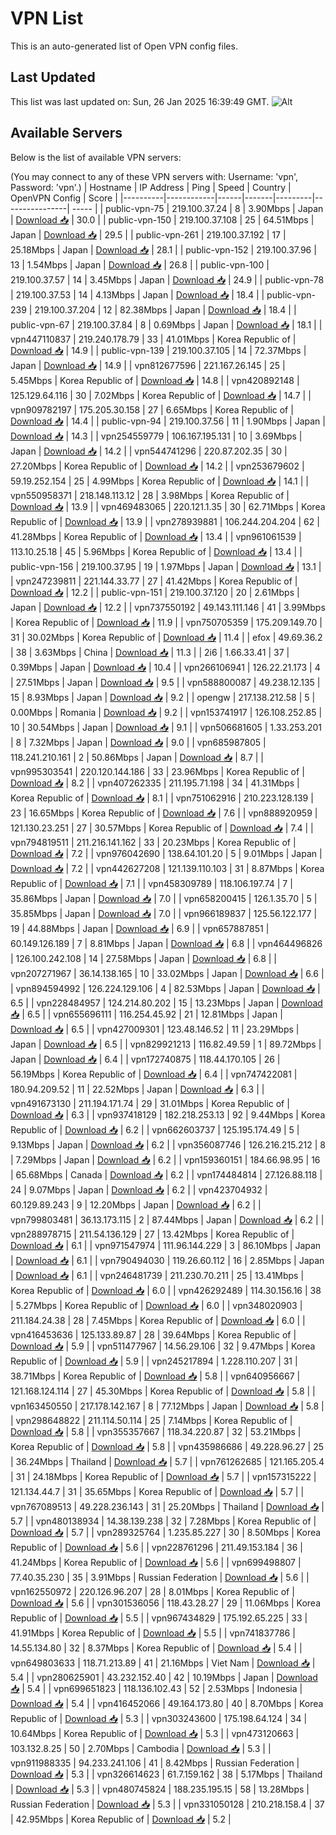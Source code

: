# VPN List

This is an auto-generated list of Open VPN config files.

## Last Updated

This list was last updated on: Sun, 26 Jan 2025 16:39:49 GMT.
![Alt](https://repobeats.axiom.co/api/embed/186b98318ef1479477931607c1ad7d823f12451f.svg "Repobeats analytics image")

## Available Servers

Below is the list of available VPN servers:

(You may connect to any of these VPN servers with: Username: 'vpn', Password: 'vpn'.)
| Hostname | IP Address | Ping | Speed | Country | OpenVPN Config | Score |
|----------|------------|------|-------|---------|----------------| ----- |
| public-vpn-75 | 219.100.37.24 | 8 | 3.90Mbps | Japan | [Download 📥](./configs/server_0_JP.ovpn) | 30.0 |
| public-vpn-150 | 219.100.37.108 | 25 | 64.51Mbps | Japan | [Download 📥](./configs/server_1_JP.ovpn) | 29.5 |
| public-vpn-261 | 219.100.37.192 | 17 | 25.18Mbps | Japan | [Download 📥](./configs/server_2_JP.ovpn) | 28.1 |
| public-vpn-152 | 219.100.37.96 | 13 | 1.54Mbps | Japan | [Download 📥](./configs/server_3_JP.ovpn) | 26.8 |
| public-vpn-100 | 219.100.37.57 | 14 | 3.45Mbps | Japan | [Download 📥](./configs/server_4_JP.ovpn) | 24.9 |
| public-vpn-78 | 219.100.37.53 | 14 | 4.13Mbps | Japan | [Download 📥](./configs/server_5_JP.ovpn) | 18.4 |
| public-vpn-239 | 219.100.37.204 | 12 | 82.38Mbps | Japan | [Download 📥](./configs/server_6_JP.ovpn) | 18.4 |
| public-vpn-67 | 219.100.37.84 | 8 | 0.69Mbps | Japan | [Download 📥](./configs/server_7_JP.ovpn) | 18.1 |
| vpn447110837 | 219.240.178.79 | 33 | 41.01Mbps | Korea Republic of | [Download 📥](./configs/server_8_KR.ovpn) | 14.9 |
| public-vpn-139 | 219.100.37.105 | 14 | 72.37Mbps | Japan | [Download 📥](./configs/server_9_JP.ovpn) | 14.9 |
| vpn812677596 | 221.167.26.145 | 25 | 5.45Mbps | Korea Republic of | [Download 📥](./configs/server_10_KR.ovpn) | 14.8 |
| vpn420892148 | 125.129.64.116 | 30 | 7.02Mbps | Korea Republic of | [Download 📥](./configs/server_11_KR.ovpn) | 14.7 |
| vpn909782197 | 175.205.30.158 | 27 | 6.65Mbps | Korea Republic of | [Download 📥](./configs/server_12_KR.ovpn) | 14.4 |
| public-vpn-94 | 219.100.37.56 | 11 | 1.90Mbps | Japan | [Download 📥](./configs/server_13_JP.ovpn) | 14.3 |
| vpn254559779 | 106.167.195.131 | 10 | 3.69Mbps | Japan | [Download 📥](./configs/server_14_JP.ovpn) | 14.2 |
| vpn544741296 | 220.87.202.35 | 30 | 27.20Mbps | Korea Republic of | [Download 📥](./configs/server_15_KR.ovpn) | 14.2 |
| vpn253679602 | 59.19.252.154 | 25 | 4.99Mbps | Korea Republic of | [Download 📥](./configs/server_16_KR.ovpn) | 14.1 |
| vpn550958371 | 218.148.113.12 | 28 | 3.98Mbps | Korea Republic of | [Download 📥](./configs/server_17_KR.ovpn) | 13.9 |
| vpn469483065 | 220.121.1.35 | 30 | 62.71Mbps | Korea Republic of | [Download 📥](./configs/server_18_KR.ovpn) | 13.9 |
| vpn278939881 | 106.244.204.204 | 62 | 41.28Mbps | Korea Republic of | [Download 📥](./configs/server_19_KR.ovpn) | 13.4 |
| vpn961061539 | 113.10.25.18 | 45 | 5.96Mbps | Korea Republic of | [Download 📥](./configs/server_20_KR.ovpn) | 13.4 |
| public-vpn-156 | 219.100.37.95 | 19 | 1.97Mbps | Japan | [Download 📥](./configs/server_21_JP.ovpn) | 13.1 |
| vpn247239811 | 221.144.33.77 | 27 | 41.42Mbps | Korea Republic of | [Download 📥](./configs/server_22_KR.ovpn) | 12.2 |
| public-vpn-151 | 219.100.37.120 | 20 | 2.61Mbps | Japan | [Download 📥](./configs/server_23_JP.ovpn) | 12.2 |
| vpn737550192 | 49.143.111.146 | 41 | 3.99Mbps | Korea Republic of | [Download 📥](./configs/server_24_KR.ovpn) | 11.9 |
| vpn750705359 | 175.209.149.70 | 31 | 30.02Mbps | Korea Republic of | [Download 📥](./configs/server_25_KR.ovpn) | 11.4 |
| efox | 49.69.36.2 | 38 | 3.63Mbps | China | [Download 📥](./configs/server_26_CN.ovpn) | 11.3 |
| 2i6 | 1.66.33.41 | 37 | 0.39Mbps | Japan | [Download 📥](./configs/server_27_JP.ovpn) | 10.4 |
| vpn266106941 | 126.22.21.173 | 4 | 27.51Mbps | Japan | [Download 📥](./configs/server_28_JP.ovpn) | 9.5 |
| vpn588800087 | 49.238.12.135 | 15 | 8.93Mbps | Japan | [Download 📥](./configs/server_29_JP.ovpn) | 9.2 |
| opengw | 217.138.212.58 | 5 | 0.00Mbps | Romania | [Download 📥](./configs/server_30_RO.ovpn) | 9.2 |
| vpn153741917 | 126.108.252.85 | 10 | 30.54Mbps | Japan | [Download 📥](./configs/server_31_JP.ovpn) | 9.1 |
| vpn506681605 | 1.33.253.201 | 8 | 7.32Mbps | Japan | [Download 📥](./configs/server_32_JP.ovpn) | 9.0 |
| vpn685987805 | 118.241.210.161 | 2 | 50.86Mbps | Japan | [Download 📥](./configs/server_33_JP.ovpn) | 8.7 |
| vpn995303541 | 220.120.144.186 | 33 | 23.96Mbps | Korea Republic of | [Download 📥](./configs/server_34_KR.ovpn) | 8.2 |
| vpn407262335 | 211.195.71.198 | 34 | 41.31Mbps | Korea Republic of | [Download 📥](./configs/server_35_KR.ovpn) | 8.1 |
| vpn751062916 | 210.223.128.139 | 23 | 16.65Mbps | Korea Republic of | [Download 📥](./configs/server_36_KR.ovpn) | 7.6 |
| vpn888920959 | 121.130.23.251 | 27 | 30.57Mbps | Korea Republic of | [Download 📥](./configs/server_37_KR.ovpn) | 7.4 |
| vpn794819511 | 211.216.141.162 | 33 | 20.23Mbps | Korea Republic of | [Download 📥](./configs/server_38_KR.ovpn) | 7.2 |
| vpn976042690 | 138.64.101.20 | 5 | 9.01Mbps | Japan | [Download 📥](./configs/server_39_JP.ovpn) | 7.2 |
| vpn442627208 | 121.139.110.103 | 31 | 8.87Mbps | Korea Republic of | [Download 📥](./configs/server_40_KR.ovpn) | 7.1 |
| vpn458309789 | 118.106.197.74 | 7 | 35.86Mbps | Japan | [Download 📥](./configs/server_41_JP.ovpn) | 7.0 |
| vpn658200415 | 126.1.35.70 | 5 | 35.85Mbps | Japan | [Download 📥](./configs/server_42_JP.ovpn) | 7.0 |
| vpn966189837 | 125.56.122.177 | 19 | 44.88Mbps | Japan | [Download 📥](./configs/server_43_JP.ovpn) | 6.9 |
| vpn657887851 | 60.149.126.189 | 7 | 8.81Mbps | Japan | [Download 📥](./configs/server_44_JP.ovpn) | 6.8 |
| vpn464496826 | 126.100.242.108 | 14 | 27.58Mbps | Japan | [Download 📥](./configs/server_45_JP.ovpn) | 6.8 |
| vpn207271967 | 36.14.138.165 | 10 | 33.02Mbps | Japan | [Download 📥](./configs/server_46_JP.ovpn) | 6.6 |
| vpn894594992 | 126.224.129.106 | 4 | 82.53Mbps | Japan | [Download 📥](./configs/server_47_JP.ovpn) | 6.5 |
| vpn228484957 | 124.214.80.202 | 15 | 13.23Mbps | Japan | [Download 📥](./configs/server_48_JP.ovpn) | 6.5 |
| vpn655696111 | 116.254.45.92 | 21 | 12.81Mbps | Japan | [Download 📥](./configs/server_49_JP.ovpn) | 6.5 |
| vpn427009301 | 123.48.146.52 | 11 | 23.29Mbps | Japan | [Download 📥](./configs/server_50_JP.ovpn) | 6.5 |
| vpn829921213 | 116.82.49.59 | 1 | 89.72Mbps | Japan | [Download 📥](./configs/server_51_JP.ovpn) | 6.4 |
| vpn172740875 | 118.44.170.105 | 26 | 56.19Mbps | Korea Republic of | [Download 📥](./configs/server_52_KR.ovpn) | 6.4 |
| vpn747422081 | 180.94.209.52 | 11 | 22.52Mbps | Japan | [Download 📥](./configs/server_53_JP.ovpn) | 6.3 |
| vpn491673130 | 211.194.171.74 | 29 | 31.01Mbps | Korea Republic of | [Download 📥](./configs/server_54_KR.ovpn) | 6.3 |
| vpn937418129 | 182.218.253.13 | 92 | 9.44Mbps | Korea Republic of | [Download 📥](./configs/server_55_KR.ovpn) | 6.2 |
| vpn662603737 | 125.195.174.49 | 5 | 9.13Mbps | Japan | [Download 📥](./configs/server_56_JP.ovpn) | 6.2 |
| vpn356087746 | 126.216.215.212 | 8 | 7.29Mbps | Japan | [Download 📥](./configs/server_57_JP.ovpn) | 6.2 |
| vpn159360151 | 184.66.98.95 | 16 | 65.68Mbps | Canada | [Download 📥](./configs/server_58_CA.ovpn) | 6.2 |
| vpn174484814 | 27.126.88.118 | 24 | 9.07Mbps | Japan | [Download 📥](./configs/server_59_JP.ovpn) | 6.2 |
| vpn423704932 | 60.129.89.243 | 9 | 12.20Mbps | Japan | [Download 📥](./configs/server_60_JP.ovpn) | 6.2 |
| vpn799803481 | 36.13.173.115 | 2 | 87.44Mbps | Japan | [Download 📥](./configs/server_61_JP.ovpn) | 6.2 |
| vpn288978715 | 211.54.136.129 | 27 | 13.42Mbps | Korea Republic of | [Download 📥](./configs/server_62_KR.ovpn) | 6.1 |
| vpn971547974 | 111.96.144.229 | 3 | 86.10Mbps | Japan | [Download 📥](./configs/server_63_JP.ovpn) | 6.1 |
| vpn790494030 | 119.26.60.112 | 16 | 2.85Mbps | Japan | [Download 📥](./configs/server_64_JP.ovpn) | 6.1 |
| vpn246481739 | 211.230.70.211 | 25 | 13.41Mbps | Korea Republic of | [Download 📥](./configs/server_65_KR.ovpn) | 6.0 |
| vpn426292489 | 114.30.156.16 | 38 | 5.27Mbps | Korea Republic of | [Download 📥](./configs/server_66_KR.ovpn) | 6.0 |
| vpn348020903 | 211.184.24.38 | 28 | 7.45Mbps | Korea Republic of | [Download 📥](./configs/server_67_KR.ovpn) | 6.0 |
| vpn416453636 | 125.133.89.87 | 28 | 39.64Mbps | Korea Republic of | [Download 📥](./configs/server_68_KR.ovpn) | 5.9 |
| vpn511477967 | 14.56.29.106 | 32 | 9.47Mbps | Korea Republic of | [Download 📥](./configs/server_69_KR.ovpn) | 5.9 |
| vpn245217894 | 1.228.110.207 | 31 | 38.71Mbps | Korea Republic of | [Download 📥](./configs/server_70_KR.ovpn) | 5.8 |
| vpn640956667 | 121.168.124.114 | 27 | 45.30Mbps | Korea Republic of | [Download 📥](./configs/server_71_KR.ovpn) | 5.8 |
| vpn163450550 | 217.178.142.167 | 8 | 77.12Mbps | Japan | [Download 📥](./configs/server_72_JP.ovpn) | 5.8 |
| vpn298648822 | 211.114.50.114 | 25 | 7.14Mbps | Korea Republic of | [Download 📥](./configs/server_73_KR.ovpn) | 5.8 |
| vpn355357667 | 118.34.220.87 | 32 | 53.21Mbps | Korea Republic of | [Download 📥](./configs/server_74_KR.ovpn) | 5.8 |
| vpn435986686 | 49.228.96.27 | 25 | 36.24Mbps | Thailand | [Download 📥](./configs/server_75_TH.ovpn) | 5.7 |
| vpn761262685 | 121.165.205.4 | 31 | 24.18Mbps | Korea Republic of | [Download 📥](./configs/server_76_KR.ovpn) | 5.7 |
| vpn157315222 | 121.134.44.7 | 31 | 35.65Mbps | Korea Republic of | [Download 📥](./configs/server_77_KR.ovpn) | 5.7 |
| vpn767089513 | 49.228.236.143 | 31 | 25.20Mbps | Thailand | [Download 📥](./configs/server_78_TH.ovpn) | 5.7 |
| vpn480138934 | 14.38.139.238 | 32 | 7.28Mbps | Korea Republic of | [Download 📥](./configs/server_79_KR.ovpn) | 5.7 |
| vpn289325764 | 1.235.85.227 | 30 | 8.50Mbps | Korea Republic of | [Download 📥](./configs/server_80_KR.ovpn) | 5.6 |
| vpn228761296 | 211.49.153.184 | 36 | 41.24Mbps | Korea Republic of | [Download 📥](./configs/server_81_KR.ovpn) | 5.6 |
| vpn699498807 | 77.40.35.230 | 35 | 3.91Mbps | Russian Federation | [Download 📥](./configs/server_82_RU.ovpn) | 5.6 |
| vpn162550972 | 220.126.96.207 | 28 | 8.01Mbps | Korea Republic of | [Download 📥](./configs/server_83_KR.ovpn) | 5.6 |
| vpn301536056 | 118.43.28.27 | 29 | 11.06Mbps | Korea Republic of | [Download 📥](./configs/server_84_KR.ovpn) | 5.5 |
| vpn967434829 | 175.192.65.225 | 33 | 41.91Mbps | Korea Republic of | [Download 📥](./configs/server_85_KR.ovpn) | 5.5 |
| vpn741837786 | 14.55.134.80 | 32 | 8.37Mbps | Korea Republic of | [Download 📥](./configs/server_86_KR.ovpn) | 5.4 |
| vpn649803633 | 118.71.213.89 | 41 | 21.16Mbps | Viet Nam | [Download 📥](./configs/server_87_VN.ovpn) | 5.4 |
| vpn280625901 | 43.232.152.40 | 42 | 10.19Mbps | Japan | [Download 📥](./configs/server_88_JP.ovpn) | 5.4 |
| vpn699651823 | 118.136.102.43 | 52 | 2.53Mbps | Indonesia | [Download 📥](./configs/server_89_ID.ovpn) | 5.4 |
| vpn416452066 | 49.164.173.80 | 40 | 8.70Mbps | Korea Republic of | [Download 📥](./configs/server_90_KR.ovpn) | 5.3 |
| vpn303243600 | 175.198.64.124 | 34 | 10.64Mbps | Korea Republic of | [Download 📥](./configs/server_91_KR.ovpn) | 5.3 |
| vpn473120663 | 103.132.8.25 | 50 | 2.70Mbps | Cambodia | [Download 📥](./configs/server_92_KH.ovpn) | 5.3 |
| vpn911988335 | 94.233.241.106 | 41 | 8.42Mbps | Russian Federation | [Download 📥](./configs/server_93_RU.ovpn) | 5.3 |
| vpn326614623 | 61.7.159.162 | 38 | 5.17Mbps | Thailand | [Download 📥](./configs/server_94_TH.ovpn) | 5.3 |
| vpn480745824 | 188.235.195.15 | 58 | 13.28Mbps | Russian Federation | [Download 📥](./configs/server_95_RU.ovpn) | 5.3 |
| vpn331050128 | 210.218.158.4 | 37 | 42.95Mbps | Korea Republic of | [Download 📥](./configs/server_96_KR.ovpn) | 5.2 |
